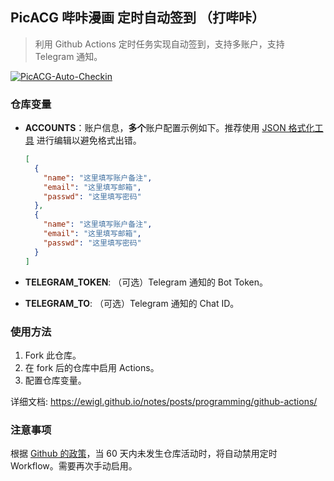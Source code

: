 ## PicACG 哔咔漫画 定时自动签到 （打哔咔）

> 利用 Github Actions 定时任务实现自动签到，支持多账户，支持 Telegram 通知。

[![PicACG-Auto-Checkin](https://github.com/ewigl/picacg-auto-checkin/actions/workflows/Checkin.yml/badge.svg)](https://github.com/ewigl/picacg-auto-checkin/actions/workflows/Checkin.yml)

### 仓库变量

- **ACCOUNTS**：账户信息，**多个**账户配置示例如下。推荐使用 [JSON 格式化工具](https://jsoneditoronline.org/) 进行编辑以避免格式出错。

  ```json
  [
    {
      "name": "这里填写账户备注",
      "email": "这里填写邮箱",
      "passwd": "这里填写密码"
    },
    {
      "name": "这里填写账户备注",
      "email": "这里填写邮箱",
      "passwd": "这里填写密码"
    }
  ]
  ```

- **TELEGRAM_TOKEN**: （可选）Telegram 通知的 Bot Token。
- **TELEGRAM_TO**: （可选）Telegram 通知的 Chat ID。

### 使用方法

1. Fork 此仓库。
2. 在 fork 后的仓库中启用 Actions。
3. 配置仓库变量。

详细文档: https://ewigl.github.io/notes/posts/programming/github-actions/

### 注意事项

根据 [Github 的政策](https://docs.github.com/zh/actions/managing-workflow-runs-and-deployments/managing-workflow-runs/disabling-and-enabling-a-workflow?tool=webui)，当 60 天内未发生仓库活动时，将自动禁用定时 Workflow。需要再次手动启用。
